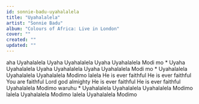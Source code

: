 ```yaml
---
id: sonnie-badu-uyahalalela
title: "Uyahalalela"
artist: "Sonnie Badu"
album: "Colours of Africa: Live in London"
cover: ""
created: ""
updated: ""
---
```


aha
Uyahalalela
Uyaha
Uyahalalela
Uyaha
Uyahalalela
Modi mo *
Uyaha
Uyahalalela
Uyaha
Uyahalalela
Uyaha
Uyahalalela
Modi mo *
Uyahalalela
Uyahalalela
Uyahalalela
Modimo lalela
He is ever faithful
He is ever faithful
You are faithful
Lord god almighty
He is ever faithful
He is ever faithful
Uyahalalela
Modimo waruhu *
Uyahalalela
Uyahalalela
Uyahalalela
Modimo lalela
Uyahalalela
Modimo lalela
Uyahalalela
Modimo
